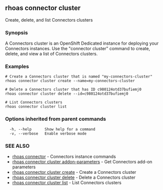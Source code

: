 ## rhoas connector cluster

Create, delete, and list Connectors clusters

### Synopsis

A Connectors cluster is an OpenShift Dedicated instance for deploying your Connectors instances. Use the "connector cluster" command to create, delete, and view a list of Connectors clusters.


### Examples

```
# Create a Connectors cluster that is named "my-connectors-cluster"
rhoas connector cluster create --name=my-connectors-cluster

# Delete a Connectors cluster that has ID c980124otd37bufiemj0
rhoas connector cluster delete --id=c980124otd37bufiemj0

# List Connectors clusters
rhoas connector cluster list

```

### Options inherited from parent commands

```
  -h, --help      Show help for a command
  -v, --verbose   Enable verbose mode
```

### SEE ALSO

* [rhoas connector](rhoas_connector.md)	 - Connectors instance commands
* [rhoas connector cluster addon-parameters](rhoas_connector_cluster_addon-parameters.md)	 - Get Connectors add-on parameters
* [rhoas connector cluster create](rhoas_connector_cluster_create.md)	 - Create a Connectors cluster
* [rhoas connector cluster delete](rhoas_connector_cluster_delete.md)	 - Delete a Connectors cluster
* [rhoas connector cluster list](rhoas_connector_cluster_list.md)	 - List Connectors clusters

